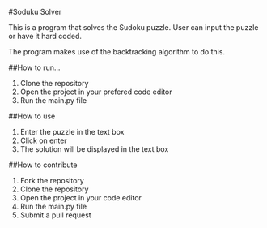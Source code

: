 #Soduku Solver

This is a program that solves the Sudoku puzzle. User can input the puzzle or have it hard coded.

The program makes use of the backtracking algorithm to do this.

##How to run...

1. Clone the repository
2. Open the project in your prefered code editor
3. Run the main.py file

##How to use

1. Enter the puzzle in the text box
2. Click on enter
3. The solution will be displayed in the text box

##How to contribute

1. Fork the repository
2. Clone the repository
3. Open the project in your code editor
4. Run the main.py file
5. Submit a pull request

